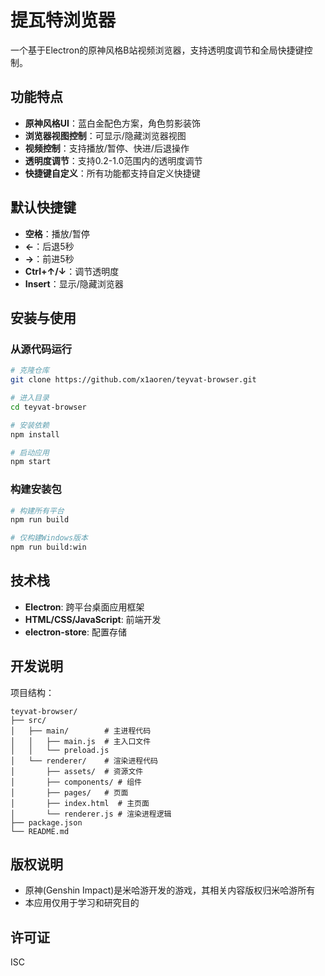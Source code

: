 # 提瓦特浏览器

一个基于Electron的原神风格B站视频浏览器，支持透明度调节和全局快捷键控制。

## 功能特点

- **原神风格UI**：蓝白金配色方案，角色剪影装饰
- **浏览器视图控制**：可显示/隐藏浏览器视图
- **视频控制**：支持播放/暂停、快进/后退操作
- **透明度调节**：支持0.2-1.0范围内的透明度调节
- **快捷键自定义**：所有功能都支持自定义快捷键

## 默认快捷键

- **空格**：播放/暂停
- **←**：后退5秒
- **→**：前进5秒
- **Ctrl+↑/↓**：调节透明度
- **Insert**：显示/隐藏浏览器

## 安装与使用

### 从源代码运行

```bash
# 克隆仓库
git clone https://github.com/x1aoren/teyvat-browser.git

# 进入目录
cd teyvat-browser

# 安装依赖
npm install

# 启动应用
npm start
```

### 构建安装包

```bash
# 构建所有平台
npm run build

# 仅构建Windows版本
npm run build:win
```

## 技术栈

- **Electron**: 跨平台桌面应用框架
- **HTML/CSS/JavaScript**: 前端开发
- **electron-store**: 配置存储

## 开发说明

项目结构：

```
teyvat-browser/
├── src/
│   ├── main/        # 主进程代码
│   │   ├── main.js  # 主入口文件
│   │   └── preload.js
│   └── renderer/    # 渲染进程代码
│       ├── assets/  # 资源文件
│       ├── components/ # 组件
│       ├── pages/   # 页面
│       ├── index.html  # 主页面
│       └── renderer.js # 渲染进程逻辑
├── package.json
└── README.md
```

## 版权说明

- 原神(Genshin Impact)是米哈游开发的游戏，其相关内容版权归米哈游所有
- 本应用仅用于学习和研究目的

## 许可证

ISC